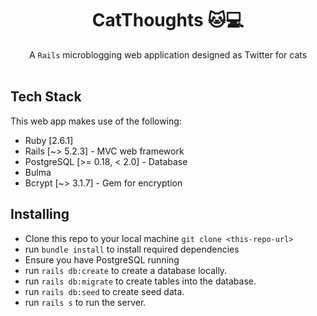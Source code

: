 <h1 align="center">CatThoughts 🐱💻 </h1>

<div align="center">
  A <code>Rails</code> microblogging web application designed as Twitter for cats
</div>

<br />

## Tech Stack
This web app makes use of the following:
- Ruby [2.6.1]
- Rails [~> 5.2.3] - MVC web framework
- PostgreSQL [>= 0.18, < 2.0] - Database
- Bulma 
- Bcrypt [~> 3.1.7] - Gem for encryption

## Installing

- Clone this repo to your local machine `git clone <this-repo-url>`
- run `bundle install` to install required dependencies
- Ensure you have PostgreSQL running
- run `rails db:create` to create a database locally.
- run `rails db:migrate` to create tables into the database.
- run `rails db:seed` to create seed data.
- run `rails s` to run the server. 
